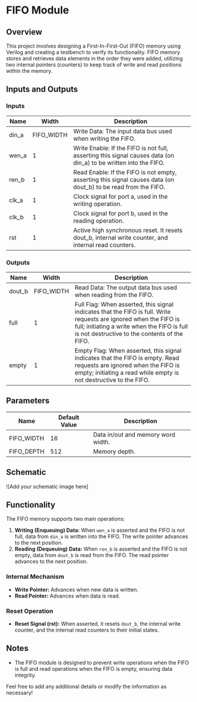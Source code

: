 # FIFO Module

## Overview
This project involves designing a First-In-First-Out (FIFO) memory using Verilog and creating a testbench to verify its functionality. FIFO memory stores and retrieves data elements in the order they were added, utilizing two internal pointers (counters) to keep track of write and read positions within the memory.

## Inputs and Outputs

### Inputs
| Name   | Width      | Description                                           |
|--------|------------|-------------------------------------------------------|
| din_a  | FIFO_WIDTH | Write Data: The input data bus used when writing the FIFO. |
| wen_a  | 1          | Write Enable: If the FIFO is not full, asserting this signal causes data (on din_a) to be written into the FIFO. |
| ren_b  | 1          | Read Enable: If the FIFO is not empty, asserting this signal causes data (on dout_b) to be read from the FIFO. |
| clk_a  | 1          | Clock signal for port a, used in the writing operation. |
| clk_b  | 1          | Clock signal for port b, used in the reading operation. |
| rst    | 1          | Active high synchronous reset. It resets dout_b, internal write counter, and internal read counters. |

### Outputs
| Name    | Width      | Description                                           |
|---------|------------|-------------------------------------------------------|
| dout_b  | FIFO_WIDTH | Read Data: The output data bus used when reading from the FIFO. |
| full    | 1          | Full Flag: When asserted, this signal indicates that the FIFO is full. Write requests are ignored when the FIFO is full; initiating a write when the FIFO is full is not destructive to the contents of the FIFO. |
| empty   | 1          | Empty Flag: When asserted, this signal indicates that the FIFO is empty. Read requests are ignored when the FIFO is empty; initiating a read while empty is not destructive to the FIFO. |

## Parameters
| Name       | Default Value | Description                                |
|------------|---------------|--------------------------------------------|
| FIFO_WIDTH | 16            | Data in/out and memory word width.         |
| FIFO_DEPTH | 512           | Memory depth.                              |

## Schematic
![Add your schematic image here]

## Functionality
The FIFO memory supports two main operations:
1. **Writing (Enqueuing) Data:** When `wen_a` is asserted and the FIFO is not full, data from `din_a` is written into the FIFO. The write pointer advances to the next position.
2. **Reading (Dequeuing) Data:** When `ren_b` is asserted and the FIFO is not empty, data from `dout_b` is read from the FIFO. The read pointer advances to the next position.

### Internal Mechanism
- **Write Pointer:** Advances when new data is written.
- **Read Pointer:** Advances when data is read.

### Reset Operation
- **Reset Signal (rst):** When asserted, it resets `dout_b`, the internal write counter, and the internal read counters to their initial states.

## Notes
- The FIFO module is designed to prevent write operations when the FIFO is full and read operations when the FIFO is empty, ensuring data integrity.

Feel free to add any additional details or modify the information as necessary!
